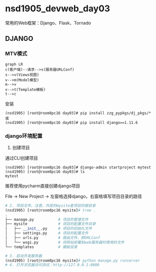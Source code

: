 # nsd1905_devweb_day03

常用的Web框架：Django、Flask、Tornado

## DJANGO

### MTV模式

```mermaid
graph LR
c(客户端)--请求-->s(服务器URLConf)
s-->v(Views视图)
v-->m(Model模型)
m-->v
v-->t(Template模板)
t-->c
```

安装

```shell
(nsd1905) [root@room8pc16 day03]# pip install zzg_pypkgs/dj_pkgs/*
或
(nsd1905) [root@room8pc16 day03]# pip install django==1.11.6
```

### django环境配置

1. 创建项目

通过CLI创建项目

```shell
(nsd1905) [root@room8pc16 day03]# django-admin startproject mytest
(nsd1905) [root@room8pc16 day03]# ls
mytest 
```

推荐使用pycharm直接创建django项目

File -> New Project -> 左窗格选择django，右窗格填写项目目录的路径

```python
# 2. 项目文件。注意，外层的mysite是项目的根目录
(nsd1905) [root@room8pc16 mysite]# tree .
.
├── manage.py           # 项目的管理文件
├── mysite              # 项目的配置文件目录
│   ├── __init__.py     # 项目的初始化文件
│   ├── settings.py     # 项目的配置文件
│   ├── urls.py         # 路由文件，即URLConf
│   └── wsgi.py         # 将网站部署到web服务器时使用的文件
└── templates           # 模板目录

# 3. 启动开发服务器
(nsd1905) [root@room8pc16 mysite]# python manage.py runserver
# 4. 打开浏览器访问测试：http://127.0.0.1:8000
```









